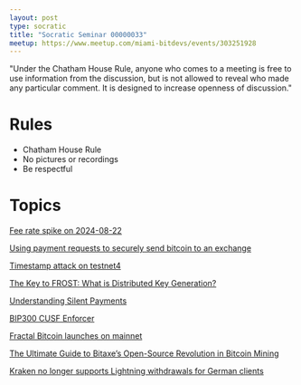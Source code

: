 ```yaml
---
layout: post
type: socratic
title: "Socratic Seminar 00000033"
meetup: https://www.meetup.com/miami-bitdevs/events/303251928
---
```


"Under the Chatham House Rule, anyone who comes to a meeting is free to use information from the discussion, but is not allowed to reveal who made any particular comment. It is designed to increase openness of discussion."

# Rules 
- Chatham House Rule
- No pictures or recordings
- Be respectful

# Topics

[Fee rate spike on 2024-08-22](https://x.com/mononautical/status/1826604180251050388)

[Using payment requests to securely send bitcoin to an exchange](https://bitbox.swiss/blog/using-payment-requests-to-securely-send-bitcoin-to-an-exchange/)

[Timestamp attack on testnet4](https://delvingbitcoin.org/t/zawy-s-alternating-timestamp-attack/1062)

[The Key to FROST: What is Distributed Key Generation?](https://blog.blockstream.com/the-key-to-frost-what-is-distributed-key-generation/)

[Understanding Silent Payments](https://bitbox.swiss/blog/understanding-silent-payments-part-one/)

[BIP300 CUSF Enforcer](https://github.com/Ash-L2L/bip300-enforcer-mempool)

[Fractal Bitcoin launches on mainnet](https://x.com/mononautical/status/18329868972421341438)

[The Ultimate Guide to Bitaxe’s Open-Source Revolution in Bitcoin Mining](https://d-central.tech/bitaxe-series-detailed-the-ultimate-guide-to-bitaxes-open-source-revolution-in-bitcoin-mining/)

[Kraken no longer supports Lightning withdrawals for German clients](https://stacker.news/items/681879)